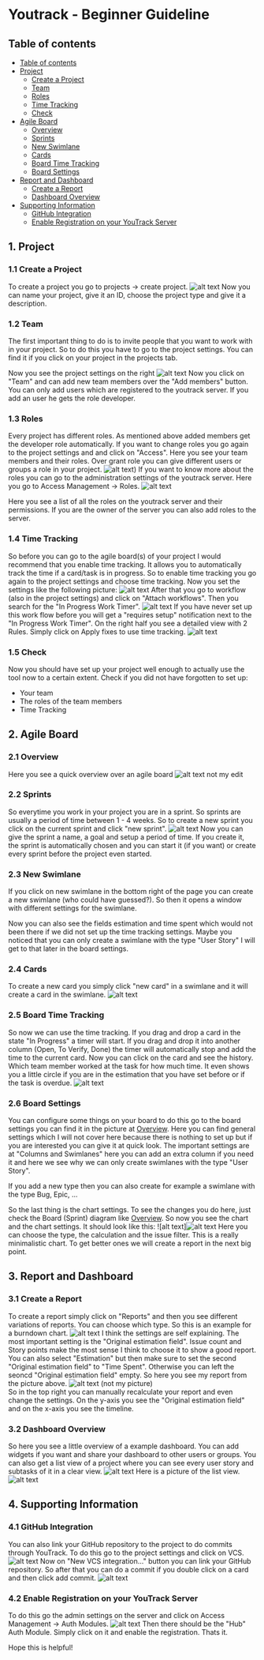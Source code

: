 # Youtrack - Beginner Guideline


## Table of contents
- [Table of contents](#table-of-contents)
- [Project](#1-project)
    - [Create a Project](#11-create-a-project)
    - [Team](#12-team)
    - [Roles](#13-roles)
    - [Time Tracking](#14-time-tracking)
    - [Check](#15-check)
- [Agile Board](#2-agile-board)
    - [Overview](#21-overview)
    - [Sprints](#22-sprints)
    - [New Swimlane](#23-new-swimlane)
    - [Cards](#24-cards)
    - [Board Time Tracking](#25-board-time-tracking)
    - [Board Settings](#26-board-settings)
- [Report and Dashboard](#3-report-and-dashboard)
    - [Create a Report](#31-create-a-report)
    - [Dashboard Overview](#32-dashboard-overview)
- [Supporting Information](#4-supporting-information)
    - [GitHub Integration](#41-github-integration)
    - [Enable Registration on your YouTrack Server](#42-enable-registration-on-your-youtrack-server)

## 1. Project

### 1.1 Create a Project
To create a project you go to projects -> create project.
![alt text](/pics/CreateProject.png)
Now you can name your project, give it an ID, choose the project type and give it a description.

### 1.2 Team
The first important thing to do is to invite people that you want to work with in your project. So to do this you have to go to the project settings. You can find it if you click on your project in the projects tab.

Now you see the project settings on the right
![alt text](/pics/1.2Team2.png)
Now you click on "Team" and can add new team members over the "Add members" button. You can only add users which are registered to the youtrack server. If you add an user he gets the role developer.

### 1.3 Roles
Every project has different roles. As mentioned above added members get the developer role automatically. If you want to change roles you go again to the project settings and and click on "Access". Here you see your team members and their roles. Over grant role you can give different users or groups a role in your project.
![alt text](/pics/3.Roles1.png))
If you want to know more about the roles you can go to the administration settings of the youtrack server. Here you go to Access Management -> Roles.
![alt text](/pics/3.Roles3.png)

Here you see a list of all the roles on the youtrack server and their permissions. If you are the owner of the server you can also add roles to the server.

### 1.4 Time Tracking
So before you can go to the agile board(s) of your project I would recommend that you enable time tracking. It allows you to automatically track the time if a card/task is in progress. So to enable time tracking you go again to the project settings and choose time tracking. Now you set the settings like the following picture:
![alt text](/pics/1.4TimeTracking1.png)
After that you go to workflow (also in the project settings) and click on "Attach workflows". Then you search for the "In Progress Work Timer".
![alt text](/pics/1.4TimeTracking2.png)
If you have never set up this work flow before you will get a "requires setup" notification next to the "In Progress Work Timer". On the right half you see a detailed view with 2 Rules. Simply click on Apply fixes to use time tracking.
![alt text](/pics/1.4TimeTracking3.png)


### 1.5 Check
Now you should have set up your project well enough to actually use the tool now to a certain extent.
Check if you did not have forgotten to set up:
- Your team
- The roles of the team members
- Time Tracking


## 2. Agile Board

### 2.1 Overview
Here you see a quick overview over an agile board
![alt text](/pics/2.1Overview.png)
not my edit<br>

### 2.2 Sprints
So everytime you work in your project you are in a sprint. So sprints are usually a period of time between 1 - 4 weeks. So to create a new sprint you click on the current sprint and click "new sprint".
![alt text](/pics/2.2Sprint.png)
Now you can give the sprint a name, a goal and setup a period of time. If you create it, the sprint is automatically chosen and you can start it (if you want) or create every sprint before the project even started.

### 2.3 New Swimlane
If you click on new swimlane in the bottom right of the page you can create a new swimlane (who could have guessed?). So then it opens a window with different settings for the swimlane.

Now you can also see the fields estimation and time spent which would not been there if we did not set up the time tracking settings.
Maybe you noticed that you can only create a swimlane with the type "User Story" I will get to that later in the board settings.

### 2.4 Cards

To create a new card you simply click "new card" in a swimlane and it will create a card in the swimlane.
![alt text](/pics/2.3NewSwimlane.png)


### 2.5 Board Time Tracking
So now we can use the time tracking. If you drag and drop a card in the state "In Progress" a timer will start. If you drag and drop it into another column (Open, To Verify, Done) the timer will automatically stop and add the time to the current card.
Now you can click on the card and see the history. Which team member worked at the task for how much time. It even shows you a little circle if you are in the estimation that you have set before or if the task is overdue.
![alt text](/pics/2.5BoardTimeTracking.png)

### 2.6 Board Settings
You can configure some things on your board to do this go to the board settings you can find it in the picture at [Overview](#21-overview). Here you can find general settings which I will not cover here because there is nothing to set up but if you are interested you can give it at quick look. The important settings are at "Columns and Swimlanes" here you can add an extra column if you need it and here we see why we can only create swimlanes with the type "User Story".

If you add a new type then you can also create for example a swimlane with the type Bug, Epic, ...


So the last thing is the chart settings. To see the changes you do here, just check the Board (Sprint) diagram like [Overview](#21-overview). So now you see the chart and the chart settings. It should look like this:
![alt text]![alt text](/pics/2.6BoardSetting2.png)
Here you can choose the type, the calculation and the issue filter. This is a really minimalistic chart. To get better ones we will create a report in the next big point.

## 3. Report and Dashboard

### 3.1 Create a Report
To create a report simply click on "Reports" and then you see different variations of reports. You can choose which type. So this is an example for a burndown chart.
![alt text](/pics/3.1CreateReport.png)
I think the settings are self explaining. The most important setting is the "Original estimation field". Issue count and Story points make the most sense I think to choose it to show a good report. You can also select "Estimation" but then make sure to set the second "Original estimation field" to "Time Spent". Otherwise you can left the seoncd "Original estimation field" empty. So here you see my report from the picture above.
![alt text](https://i.imgur.com/4MvnXu4.png "Burndown example")
(not my picture)<br>
So in the top right you can manually recalculate your report and even change the settings. On the y-axis you see the "Original estimation field" and on the x-axis you see the timeline. 


### 3.2 Dashboard Overview
So here you see a little overview of a example dashboard. You can add widgets if you want and share your dashboard to other users or groups. You can also get a list view of a project where you can see every user story and subtasks of it in a clear view.
![alt text](/pics/3.2Dashboard.png)
Here is a picture of the list view.
![alt text](/pics/3.2.1List.png)


## 4. Supporting Information
### 4.1 GitHub Integration
You can also link your GitHub repository to the project to do commits through YouTrack. To do this go to the project settings and click on VCS.
![alt text](/pics/4.1VSCIntegration.png)
Now on "New VCS integration..." button you can link your GitHub repository. So after that you can do a commit if you double click on a card and then click add commit.
![alt text](/pics/4.1VSCIntegration2.png)

### 4.2 Enable Registration on your YouTrack Server
To do this go the admin settings on the server and click on Access Management -> Auth Modules.
![alt text](/pics/4.2Enable%20Registration.png)
Then there should be the "Hub" Auth Module. Simply click on it and enable the registration. Thats it.

Hope this is helpful!